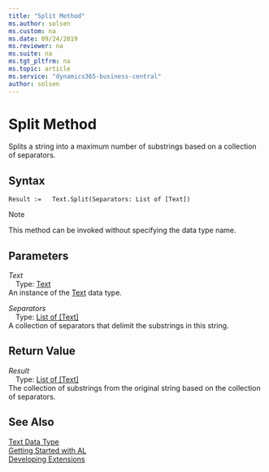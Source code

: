 ```yaml
---
title: "Split Method"
ms.author: solsen
ms.custom: na
ms.date: 09/24/2019
ms.reviewer: na
ms.suite: na
ms.tgt_pltfrm: na
ms.topic: article
ms.service: "dynamics365-business-central"
author: solsen
---
```

[//]: # (START>DO_NOT_EDIT)
[//]: # (IMPORTANT:Do not edit any of the content between here and the END>DO_NOT_EDIT.)
[//]: # (Any modifications should be made in the .xml files in the ModernDev repo.)
# Split Method
Splits a string into a maximum number of substrings based on a collection of separators.


## Syntax
```
Result :=   Text.Split(Separators: List of [Text])
```
> [!NOTE]  
> This method can be invoked without specifying the data type name.  
## Parameters
*Text*  
&emsp;Type: [Text](text-data-type.md)  
An instance of the [Text](text-data-type.md) data type.  

*Separators*  
&emsp;Type: [List of [Text]](../list/list-data-type.md)  
A collection of separators that delimit the substrings in this string.  


## Return Value
*Result*  
&emsp;Type: [List of [Text]](../list/list-data-type.md)  
The collection of substrings from the original string based on the collection of separators.  


[//]: # (IMPORTANT: END>DO_NOT_EDIT)
## See Also
[Text Data Type](text-data-type.md)  
[Getting Started with AL](../../devenv-get-started.md)  
[Developing Extensions](../../devenv-dev-overview.md)